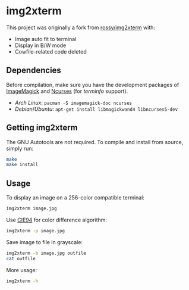# img2xterm

This project was originally a fork from [rossy/img2xterm][1] with:

  - Image auto fit to terminal
  - Display in B/W mode
  - Cowfile-related code deleted

[1]: https://github.com/rossy/img2xterm

## Dependencies

Before compilation, make sure you have the development packages of
[ImageMagick][2] and [Ncurses][3] (for *terminfo* support).

[2]: http://www.imagemagick.org
[3]: http://www.gnu.org/software/ncurses/ncurses.html

  - *Arch Linux*: `pacman -S imagemagick-doc ncurses`
  - *Debian*/*Ubuntu*: `apt-get install libmagickwand4 libncurses5-dev`

## Getting img2xterm

The GNU Autotools are not required. To compile and install from source, simply
run:

```bash
make
make install
```
## Usage

To display an image on a 256-color compatible terminal:

```bash
img2xterm image.jpg
```

Use [CIE94][4] for color difference algorithm:

```bash
img2xterm -p image.jpg
```

Save image to file in grayscale:

```bash
img2xterm -b image.jpg outfile
cat outfile
```

More usage:

```bash
img2xterm -h
```

[4]: http://en.wikipedia.org/wiki/Color_difference#CIE94
